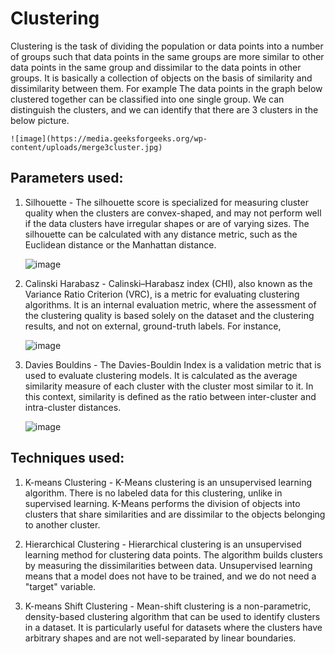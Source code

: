 # Clustering
Clustering is the task of dividing the population or data points into a number of groups such that data points in the same groups are more similar to other data points in the same group and dissimilar to the data points in other groups. It is basically a collection of objects on the basis of similarity and dissimilarity between them. 
For example The data points in the graph below clustered together can be classified into one single group. We can distinguish the clusters, and we can identify that there are 3 clusters in the below picture.

    ![image](https://media.geeksforgeeks.org/wp-content/uploads/merge3cluster.jpg)

## Parameters used:

1. Silhouette - The silhouette score is specialized for measuring cluster quality when the clusters are convex-shaped, and may not perform well if the data clusters have irregular shapes or are of varying sizes. The silhouette can be calculated with any distance metric, such as the Euclidean distance or the Manhattan distance.

    ![image](https://github.com/nitleenk/Clustering/assets/127779292/c21f8d59-e30f-431f-af77-7a88b6b1e4ea)


2. Calinski Harabasz - Calinski–Harabasz index (CHI), also known as the Variance Ratio Criterion (VRC), is a metric for evaluating clustering algorithms. It is an internal evaluation metric, where the assessment of the clustering quality is based solely on the dataset and the clustering results, and not on external, ground-truth labels. For instance,

    ![image](https://github.com/nitleenk/Clustering/assets/127779292/7ad083fa-838b-4013-b455-5eb5c863ec43)

3. Davies Bouldins - The Davies-Bouldin Index is a validation metric that is used to evaluate clustering models. It is calculated as the average similarity measure of each cluster with the cluster most similar to it. In this context, similarity is defined as the ratio between inter-cluster and intra-cluster distances.

    ![image](https://github.com/nitleenk/Clustering/assets/127779292/d8c49cac-3814-4e95-b5d4-cb07aa5f5632)

## Techniques used:

1. K-means Clustering - K-Means clustering is an unsupervised learning algorithm. There is no labeled data for this clustering, unlike in supervised learning. K-Means performs the division of objects into clusters that share similarities and are dissimilar to the objects belonging to another cluster.

2. Hierarchical Clustering - Hierarchical clustering is an unsupervised learning method for clustering data points. The algorithm builds clusters by measuring the dissimilarities between data. Unsupervised learning means that a model does not have to be trained, and we do not need a "target" variable.

3. K-means Shift Clustering - Mean-shift clustering is a non-parametric, density-based clustering algorithm that can be used to identify clusters in a dataset. It is particularly useful for datasets where the clusters have arbitrary shapes and are not well-separated by linear boundaries.
